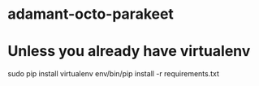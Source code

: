# adamant-octo-parakeet

# Unless you already have virtualenv
sudo pip install virtualenv
env/bin/pip install -r requirements.txt

